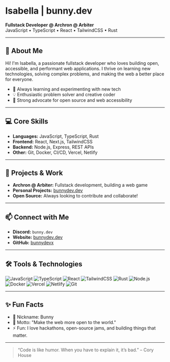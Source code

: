 # Isabella | bunny.dev

**Fullstack Developer @ Archron @ Arbiter**  
JavaScript • TypeScript • React • TailwindCSS • Rust

---

## 👋 About Me

Hi! I'm Isabella, a passionate fullstack developer who loves building open, accessible, and performant web applications. I thrive on learning new technologies, solving complex problems, and making the web a better place for everyone.

- 🌱 Always learning and experimenting with new tech
- 💡 Enthusiastic problem solver and creative coder
- 🦾 Strong advocate for open source and web accessibility

---

## 💻 Core Skills

- **Languages:** JavaScript, TypeScript, Rust
- **Frontend:** React, Next.js, TailwindCSS
- **Backend:** Node.js, Express, REST APIs
- **Other:** Git, Docker, CI/CD, Vercel, Netlify

---

## 🚀 Projects & Work

- **Archron @ Arbiter:** Fullstack development, building a web game
- **Personal Projects:** [bunnydev.dev](https://bunnydev.dev)
- **Open Source:** Always looking to contribute and collaborate!

---

## 📫 Connect with Me

- **Discord:** `bunny.dev`
- **Website:** [bunnydev.dev](https://bunnydev.dev)
- **GitHub:** [bunnydevx](https://github.com/bunnydevx)

---

## 🛠️ Tools & Technologies

![JavaScript](https://img.shields.io/badge/-JavaScript-333?logo=javascript&logoColor=F7DF1E)
![TypeScript](https://img.shields.io/badge/-TypeScript-333?logo=typescript&logoColor=3178C6)
![React](https://img.shields.io/badge/-React-333?logo=react&logoColor=61DAFB)
![TailwindCSS](https://img.shields.io/badge/-TailwindCSS-333?logo=tailwindcss&logoColor=38B2AC)
![Rust](https://img.shields.io/badge/-Rust-333?logo=rust&logoColor=DEA584)
![Node.js](https://img.shields.io/badge/-Node.js-333?logo=node.js&logoColor=339933)
![Docker](https://img.shields.io/badge/-Docker-333?logo=docker&logoColor=2496ED)
![Vercel](https://img.shields.io/badge/-Vercel-333?logo=vercel&logoColor=white)
![Netlify](https://img.shields.io/badge/-Netlify-333?logo=netlify&logoColor=00C7B7)
![Git](https://img.shields.io/badge/-Git-333?logo=git&logoColor=F05032)

---

## ✨ Fun Facts

- 🐇 Nickname: Bunny
- 📌 Motto: "Make the web more open to the world."
- ⚡ Fun: I love hackathons, open-source jams, and building things that matter.

---

> “Code is like humor. When you have to explain it, it’s bad.” – Cory House
